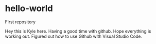 # hello-world
First repository

Hey this is Kyle here.  Having a good time with github.  Hope everything is working out.
Figured out how to use Github with Visual Studio Code.
